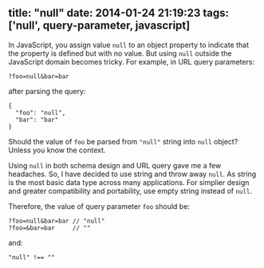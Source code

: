 title: "null"
date: 2014-01-24 21:19:23
tags: ['null', query-parameter, javascript]
---

In JavaScript, you assign value `null` to an object property to indicate that the property is defined but with no value. But using `null` outside the JavaScript domain becomes tricky. For example, in URL query parameters:

    ?foo=null&bar=bar

after parsing the query:

    {
      "foo": "null",
      "bar": "bar"
    }

Should the value of `foo` be parsed from `"null"` string into `null` object? Unless you know the context.

Using `null` in both schema design and URL query gave me a few headaches. So, I have decided to use string and throw away `null`.  As string is the most basic data type across many applications. For simplier design and greater compatibility and portability, use empty string instead of `null`.

Therefore, the value of query parameter `foo` should be:

    ?foo=null&bar=bar // "null"
    ?foo=&bar=bar     // ""

and:

    "null" !== ""
